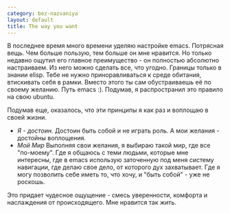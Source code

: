 ```yaml
--- 
category: bez-nazvaniya
layout: default
title: The way you want
---
```

В последнее время много времени уделяю настройке emacs. Потрясная вещь. Чем больше пользую, тем больше
он мне нравится. Но только недавно ощутил его главное преимущество - он полностью абсолютно настраиваем.
Из него можно сделать все, что угодно. Границы только в знании elisp.
Тебе не нужно приноравливаться к среде обитания, втискивать себя в рамки. Вместо этого ты сам обустраиваешь её
по своему желанию. Путь emacs :).
Подумав, я распространил это правило на свою ubuntu.

Подумав еще, оказалось, что эти принципы я как раз и воплощаю в своей жизни.
<ul>
	<li><em>Я - достоин.</em>
Достоин быть собой и не играть роль.
А мои желания - достойны воплощения.</li>
	<li><em>Мой Мир</em>
Выполняя свои желания, я выбираю такой мир, где все "по-моему". Где я общаюсь с теми людьми, которые мне интересны,
где в emacs использую заточенную под меня систему навигации, где делаю свое дело, от которого дух захватывает.
Где я могу позволить себе иметь то, что хочу, и "быть собой" - уже не роскошь.</li>
</ul>
Это придает чудесное ощущение - смесь уверенности, комфорта и наслаждения от происходящего. Мне нравится так жить.

